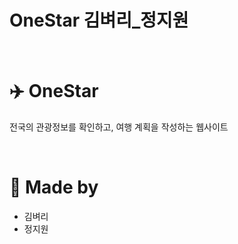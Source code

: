 # OneStar 김벼리\_정지원

<br>

# :airplane: OneStar

전국의 관광정보를 확인하고, 여행 계획을 작성하는 웹사이트

<br>

# :bust_in_silhouette: Made by

- 김벼리
- 정지원
